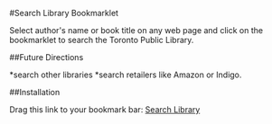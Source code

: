 #Search Library Bookmarklet

Select author's name or book title on any web page and click on the bookmarklet to search the Toronto Public Library.

##Future Directions

*search other libraries
*search retailers like Amazon or Indigo.

##Installation

Drag this link to your bookmark bar: <a href="javascript: (function() {
  var txt = window.getSelection().toString();
  var searchString = txt.replace(/\s/g, '+');
  window.location = 'http://www.torontopubliclibrary.ca/search.jsp?Ntt=' + encodeURIComponent(searchString);
})();">Search Library</a>

